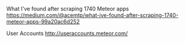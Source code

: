What I've found after scraping 1740 Meteor apps  
https://medium.com/@acemtp/what-ive-found-after-scraping-1740-meteor-apps-99a20ac6d252

User Accounts
http://useraccounts.meteor.com/
